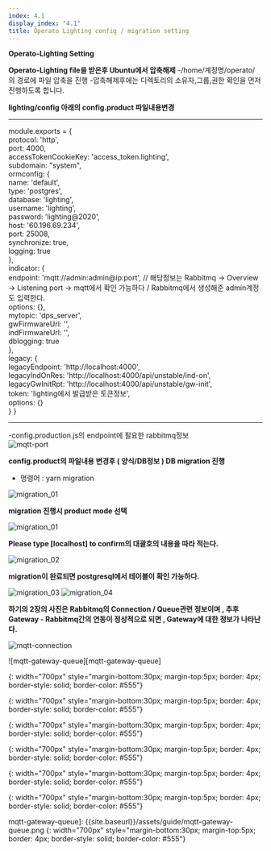 ```yaml
---
index: 4.1
display_index: "4.1"
title: Operato Lighting config / migration setting
---
```


**Operato-Lighting Setting**

**Operato-Lighting file을 받은후 Ubuntu에서 압축해제** 
-/home/계정명/operato/ 의 경로에 파일 압축을 진행 
-압축해제후에는 디렉토리의 소유자,그룹,권한 확인을 먼저 진행하도록 합니다.

**lighting/config 아래의 config.product 파일내용변경**

---
module.exports = {  
  protocol: 'http',  
  port: 4000,  
  accessTokenCookieKey: 'access_token.lighting',  
  subdomain: "system",  
  ormconfig: {  
    name: 'default',  
    type: 'postgres',  
    database: 'lighting',  
    username: 'lighting',  
    password: 'lighting@2020',  
    host: '60.196.69.234',  
    port: 25008,  
    synchronize: true,  
    logging: true  
  },  
  indicator: {  
    endpoint: 'mqtt://admin:admin@ip:port',  // 해당정보는 Rabbitmq -> Overview -> Listening port -> mqtt에서 확인 가능하다 / Rabbitmq에서 생성해준 admin계정도 입력한다.  
    options: {},  
    mytopic: 'dps_server',  
    gwFirmwareUrl: '',  
    indFirmwareUrl: '',  
    dblogging: true  
  },  
  legacy: {  
    legacyEndpoint: 'http://localhost:4000',  
    legacyIndOnRes: 'http://localhost:4000/api/unstable/ind-on',  
    legacyGwInitRpt: 'http://localhost:4000/api/unstable/gw-init',  
    token: 'lighting에서 발급받은 토큰정보',  
    options: {}  
  }
}

---
-config.production.js의 endpoint에 필요한 rabbitmq정보  
![mqtt-port][mqtt-port]

**config.product의 파일내용 변경후 ( 양식/DB정보 ) DB migration 진행**

- 명령어 : yarn migration

![migration_01][migration_01]

**migration 진행시 product mode 선택**

![migration_01][migration_01]

**Please type [localhost] to confirm의 대괄호의 내용을 따라 적는다.**

![migration_02][migration_02]

**migration이 완료되면 postgresql에서 테이블이 확인 가능하다.**

![migration_03][migration_03]
![migration_04][migration_04]

**하기의 2장의 사진은 Rabbitmq의 Connection / Queue관련 정보이며 , 추후 Gateway - Rabbitmq간의 연동이 정상적으로 되면 , Gateway에 대한 정보가 나타난다.**

![mqtt-connection][mqtt-connection]  

![mqtt-gateway-queue][mqtt-gateway-queue]  


[migration_01]: {{site.baseurl}}/assets/client/migration_01.png
{: width="700px" style="margin-bottom:30px; margin-top:5px; border: 4px; border-style: solid; border-color: #555"}

[migration_02]: {{site.baseurl}}/assets/client/migration_02.png
{: width="700px" style="margin-bottom:30px; margin-top:5px; border: 4px; border-style: solid; border-color: #555"}

[migration_03]: {{site.baseurl}}/assets/client/migration_03.png
{: width="700px" style="margin-bottom:30px; margin-top:5px; border: 4px; border-style: solid; border-color: #555"}

[migration_04]: {{site.baseurl}}/assets/client/migration_04.png
{: width="700px" style="margin-bottom:30px; margin-top:5px; border: 4px; border-style: solid; border-color: #555"}

[mqtt-port]: {{site.baseurl}}/assets/guide/mqtt-port.png
{: width="700px" style="margin-bottom:30px; margin-top:5px; border: 4px; border-style: solid; border-color: #555"}

[mqtt-connection]: {{site.baseurl}}/assets/guide/mqtt-connection.png
{: width="700px" style="margin-bottom:30px; margin-top:5px; border: 4px; border-style: solid; border-color: #555"}

mqtt-gateway-queue]: {{site.baseurl}}/assets/guide/mqtt-gateway-queue.png
{: width="700px" style="margin-bottom:30px; margin-top:5px; border: 4px; border-style: solid; border-color: #555"}
